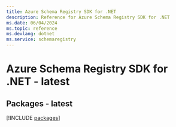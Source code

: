 ```yaml
---
title: Azure Schema Registry SDK for .NET
description: Reference for Azure Schema Registry SDK for .NET
ms.date: 06/04/2024
ms.topic: reference
ms.devlang: dotnet
ms.service: schemaregistry
---
```

# Azure Schema Registry SDK for .NET - latest
## Packages - latest
[!INCLUDE [packages](schema-registry-index.md)]